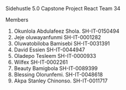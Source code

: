 Sidehustle 5.0 Capstone Project
React Team 34

Members
1. Okunlola Abdulafeez Shola. SH-IT-0150494
2. Jeje oluwayanfunmi SH-IT-0001282
3. Oluwatobiloba Bamisebi SH-IT-0031391
4. David Essien SH-IT-0044947
5. Oladepo Tesleem SH-IT-0000933
6. Wilfex SH-IT-0002261
7. Beauty Bamigbola SH-IT-0089399
8. Blessing Olorunfemi. SH-IT-0048618
9. Akpa Stanley Chinonso. SH-IT-0011717
 
